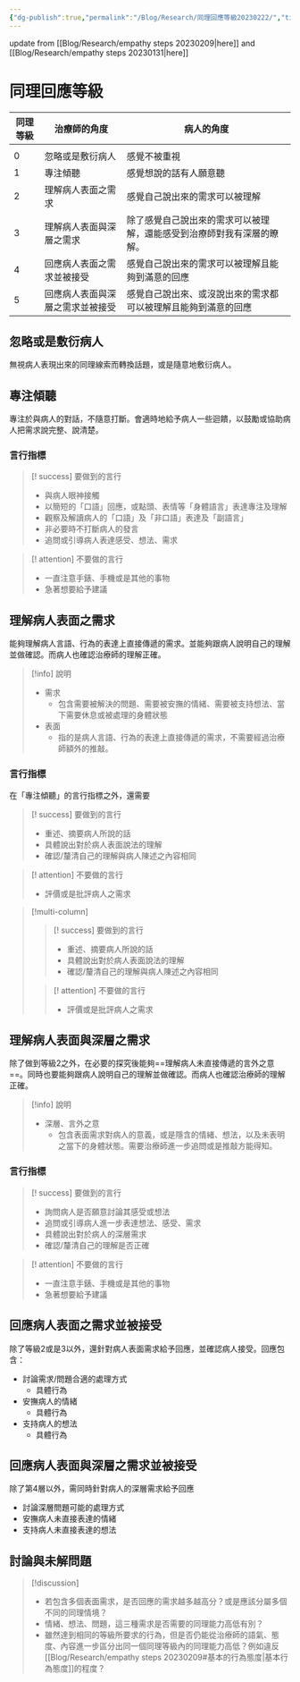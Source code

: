 ```yaml
---
{"dg-publish":true,"permalink":"/Blog/Research/同理回應等級20230222/","title":"同理回應等級","tags":["blog","empathy/course","manuscript","ideas"]}
---
```



update from [[Blog/Research/empathy steps 20230209\|here]] and [[Blog/Research/empathy steps 20230131\|here]]

# 同理回應等級

| 同理等級 | 治療師的角度           | 病人的角度                               |
| ---- | ---------------- | ----------------------------------- |
|      |                  |                                     |
| 0    | 忽略或是敷衍病人         | 感覺不被重視                              |
| 1    | 專注傾聽             | 感覺想說的話有人願意聽                         |
| 2    | 理解病人表面之需求        | 感覺自己說出來的需求可以被理解                     |
| 3    | 理解病人表面與深層之需求     | 除了感覺自己說出來的需求可以被理解，還能感受到治療師對我有深層的瞭解。 |
| 4    | 回應病人表面之需求並被接受    | 感覺自己說出來的需求可以被理解且能夠到滿意的回應            |
| 5    | 回應病人表面與深層之需求並被接受 | 感覺自己說出來、或沒說出來的需求都可以被理解且能夠到滿意的回應     |

## 忽略或是敷衍病人

無視病人表現出來的同理線索而轉換話題，或是隨意地敷衍病人。


## 專注傾聽

專注於與病人的對話，不隨意打斷。會適時地給予病人一些迴饋，以鼓勵或協助病人把需求說完整、說清楚。

### 言行指標

> [! success] 要做到的言行
> - 與病人眼神接觸
> - 以簡短的「口語」回應，或點頭、表情等「身體語言」表達專注及理解
> - 觀察及解讀病人的「口語」及「非口語」表達及「副語言」
> - 非必要時不打斷病人的發言
> - 追問或引導病人表達感受、想法、需求

> [! attention] 不要做的言行
> - 一直注意手錶、手機或是其他的事物
> - 急著想要給予建議

## 理解病人表面之需求

能夠理解病人言語、行為的表達上直接傳遞的需求。並能夠跟病人說明自己的理解並做確認。而病人也確認治療師的理解正確。


> [!info] 說明
> - 需求
>     - 包含需要被解決的問題、需要被安撫的情緒、需要被支持想法、當下需要休息或被處理的身體狀態
> - 表面
>     - 指的是病人言語、行為的表達上直接傳遞的需求，不需要經過治療師額外的推敲。

### 言行指標

在「專注傾聽」的言行指標之外，還需要

> [! success] 要做到的言行
> - 重述、摘要病人所說的話
> - 具體說出對於病人表面說法的理解
> - 確認/釐清自己的理解與病人陳述之內容相同

> [! attention] 不要做的言行
> - 評價或是批評病人之需求

> [!multi-column]
>
>> [! success] 要做到的言行
>> - 重述、摘要病人所說的話
>> - 具體說出對於病人表面說法的理解
>> - 確認/釐清自己的理解與病人陳述之內容相同
>
>> [! attention] 不要做的言行
>> - 評價或是批評病人之需求


## 理解病人表面與深層之需求

除了做到等級2之外，在必要的探究後能夠==理解病人未直接傳遞的言外之意==。同時也要能夠跟病人說明自己的理解並做確認。而病人也確認治療師的理解正確。

> [!info] 說明
> - 深層、言外之意
>     - 包含表面需求對病人的意義，或是隱含的情緒、想法，以及未表明之當下的身體狀態。需要治療師進一步追問或是推敲方能得知。

### 言行指標

> [! success] 要做到的言行
> - 詢問病人是否願意討論其感受或想法
> - 追問或引導病人進一步表達想法、感受、需求
> - 具體說出對於病人的深層需求
> - 確認/釐清自己的理解是否正確

> [! attention] 不要做的言行
> - 一直注意手錶、手機或是其他的事物
> - 急著想要給予建議

## 回應病人表面之需求並被接受

除了等級2或是3以外，還針對病人表面需求給予回應，並確認病人接受。回應包含：

- 討論需求/問題合適的處理方式
  - 具體行為
- 安撫病人的情緒
  - 具體行為
- 支持病人的想法
  - 具體行為

## 回應病人表面與深層之需求並被接受

除了第4層以外，需同時針對病人的深層需求給予回應

- 討論深層問題可能的處理方式
- 安撫病人未直接表達的情緒
- 支持病人未直接表達的想法

## 討論與未解問題

> [!discussion]
>
> - 若包含多個表面需求，是否回應的需求越多越高分？或是應該分屬多個不同的同理情境？
> - 情緒、想法、問題，這三種需求是否需要的同理能力高低有別？
> - 雖然達到相同的等級所要求的行為，但是否仍能從治療師的語氣、態度、內容進一步區分出同一個同理等級內的同理能力高低？例如違反[[Blog/Research/empathy steps 20230209#基本的行為態度\|基本行為態度]]的程度？
